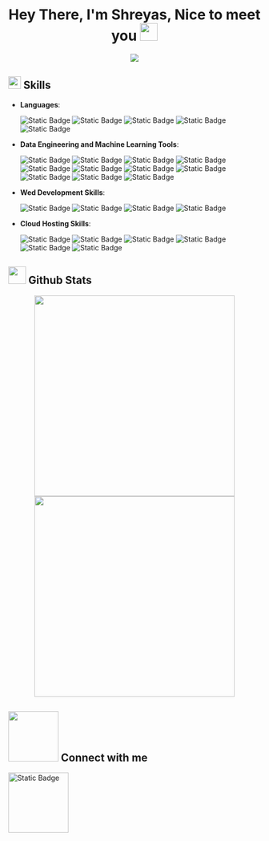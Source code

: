 <h1 align="center"><b>Hey There, I'm Shreyas, Nice to meet you </b><img src="https://media.giphy.com/media/hvRJCLFzcasrR4ia7z/giphy.gif" width="35"></h1>
<!--<img src="https://user-images.githubusercontent.com/73097560/115834477-dbab4500-a447-11eb-908a-139a6edaec5c.gif"><br><br>-->

<p align="center">
<img src="https://readme-typing-svg.herokuapp.com/?font=Time+New+Roman&color=cyan&size=25&center=true&vCenter=true&width=600&height=100&lines=NUS+Computer+Engineering+Graduate.;Research+Assistant+for+applied+AI.;Entrepreneur;Data+Engineer.;Backend+Developer.;&font=Pacifico&width=750&height=120&size=45%22">
</p>
<!--<img src="https://user-images.githubusercontent.com/73097560/115834477-dbab4500-a447-11eb-908a-139a6edaec5c.gif"><br><br>-->

## <img src="https://media2.giphy.com/media/QssGEmpkyEOhBCb7e1/giphy.gif?cid=ecf05e47a0n3gi1bfqntqmob8g9aid1oyj2wr3ds3mg700bl&rid=giphy.gif" width="25"><b> Skills</b>
- **Languages**:

  <span><img alt="Static Badge" src="https://img.shields.io/badge/python-mediumseagreen?style=flat-square&logo=python&logoColor=black"></span>
  <span><img alt="Static Badge" src="https://img.shields.io/badge/C%2B%2B-blue?style=flat-square&logo=C%2B%2B&logoColor=black"></span>
  <span><img alt="Static Badge" src="https://img.shields.io/badge/javascipt-gold?style=flat-square&logo=Javascript&logoColor=black"></span>
  <span><img alt="Static Badge" src="https://img.shields.io/badge/java-brown?style=flat-square&logo=buymeacoffee&logoColor=black"></span>
  <span><img alt="Static Badge" src="https://img.shields.io/badge/scala-deepskyblue?style=flat-square&logo=scala&logoColor=black"></span>

- **Data Engineering and Machine Learning Tools**:
  
  <span><img alt="Static Badge" src="https://img.shields.io/badge/tensorflow-orange?style=flat-square&logo=tensorflow&labelColor=white"></span>
  <span><img alt="Static Badge" src="https://img.shields.io/badge/keras-darkred?style=flat-square&logo=keras&labelColor=darkred"></span>
  <span><img alt="Static Badge" src="https://img.shields.io/badge/pytorch-red?style=flat-square&logo=pytorch&labelColor=white"></span>
  <span><img alt="Static Badge" src="https://img.shields.io/badge/NumPy-lightblue?style=flat-square&logo=numpy&logoColor=black"></span>
  <span><img alt="Static Badge" src="https://img.shields.io/badge/Pandas-navy?style=flat-square&logo=pandas"></span>
  <span><img alt="Static Badge" src="https://img.shields.io/badge/hadoop-palegoldenrod?style=flat-square&logo=apachehadoop"></span>
  <span><img alt="Static Badge" src="https://img.shields.io/badge/apachespark-white?style=flat-square&logo=apachespark"></span>
  <span><img alt="Static Badge" src="https://img.shields.io/badge/powerbi-yellow?style=flat-square&logo=powerbi&color=black"></span>
  <span><img alt="Static Badge" src="https://img.shields.io/badge/MongoDB-limegreen?style=flat-square&logo=mongodb&logoColor=black"></span>
  <span><img alt="Static Badge" src="https://img.shields.io/badge/postgresql-blue?style=flat-square&logo=postgresql&logoColor=black"></span>
  <span><img alt="Static Badge" src="https://img.shields.io/badge/MySQL-orange?style=flat-square&logo=mysql&logoColor=black"></span>

- **Wed Development Skills**:
  
  <span><img alt="Static Badge" src="https://img.shields.io/badge/NextJs-black?style=flat-square&logo=nextdotjs&labelColor=black"></span>
  <span><img alt="Static Badge" src="https://img.shields.io/badge/ReactJs-black?style=flat-square&logo=react&labelColor=black"></span>
  <span><img alt="Static Badge" src="https://img.shields.io/badge/django-black?style=flat-square&logo=django&color=mediumseagreen"></span>
  <span><img alt="Static Badge" src="https://img.shields.io/badge/tailwindcss-white?style=flat-square&logo=tailwindcss"></span>

- **Cloud Hosting Skills**:
  
  <span><img alt="Static Badge" src="https://img.shields.io/badge/Linux-gold?style=flat-square&logo=linux&logoColor=black"></span>
  <span><img alt="Static Badge" src="https://img.shields.io/badge/Docker-black?style=flat-square&logo=docker"></span>
  <span><img alt="Static Badge" src="https://img.shields.io/badge/kubernetes-white?style=flat-square&logo=kubernetes"></span>
  <span><img alt="Static Badge" src="https://img.shields.io/badge/AWS-slategrey?style=flat-square&logo=amazonaws&logoColor=white"></span>
  <span><img alt="Static Badge" src="https://img.shields.io/badge/Azure-white?style=flat-square&logo=microsoftazure&logoColor=dodgerblue"></span>
  <span><img alt="Static Badge" src="https://img.shields.io/badge/GCP-white?style=flat-square&logo=googlecloud&logoColor=Red"></span>
  
## <img src="https://media.giphy.com/media/iY8CRBdQXODJSCERIr/giphy.gif" width="35"><b> Github Stats </b>
<p align='center'>
<span><img src="http://github-profile-summary-cards.vercel.app/api/cards/stats?username=shreytheshreyas&theme=transparent" width="400"></span>
<span><img src="http://github-profile-summary-cards.vercel.app/api/cards/productive-time?username=shreytheshreyas&theme=transparent&utcOffset=8" width="400"></span>
</p>

<h2><img src='https://raw.githubusercontent.com/ShahriarShafin/ShahriarShafin/main/Assets/handshake.gif' width="100px"> Connect with me </h2>
  <a href="https://www.linkedin.com/in/shreyas-kumar98/"><img alt="Static Badge" src="https://img.shields.io/badge/LinkedIn-dodgerblue?style=flat-square&logo=linkedin&logoColor=Red&link=www.linkedin.com%2Fin%2Fshreyas-kumar98" width="120"></a>

